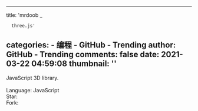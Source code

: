 
---
title: 'mrdoob _

      three.js'
categories: 
    - 编程
    - GitHub - Trending
author: GitHub - Trending
comments: false
date: 2021-03-22 04:59:08
thumbnail: ''
---

<div>   
JavaScript 3D library.
    <br>
                            <br>Language: JavaScript
                            <br>Star: 
                            <br>Fork:   
</div>
            